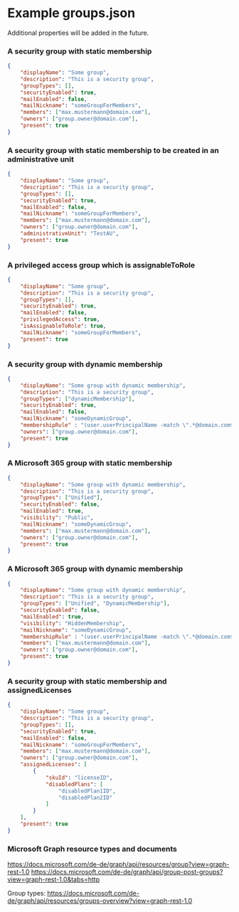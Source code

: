 # Example groups.json
Additional properties will be added in the future.

### A security group with static membership
```json
{   
    "displayName": "Some group",
    "description": "This is a security group",
    "groupTypes": [],        
    "securityEnabled": true,
    "mailEnabled": false,
    "mailNickname": "someGroupForMembers",
    "members": ["max.mustermann@domain.com"],
    "owners": ["group.owner@domain.com"],
    "present": true
}
```

### A security group with static membership to be created in an administrative unit
```json
{   
    "displayName": "Some group",
    "description": "This is a security group",
    "groupTypes": [],        
    "securityEnabled": true,
    "mailEnabled": false,
    "mailNickname": "someGroupForMembers",
    "members": ["max.mustermann@domain.com"],
    "owners": ["group.owner@domain.com"],
    "administrativeUnit": "TestAU",
    "present": true
}
```


### A privileged access group which is assignableToRole
```json
{   
    "displayName": "Some group",
    "description": "This is a security group",
    "groupTypes": [],        
    "securityEnabled": true,
    "mailEnabled": false,
    "privilegedAccess": true,
    "isAssignableToRole": true,
    "mailNickname": "someGroupForMembers",
    "present": true
}
```

### A security group with dynamic membership
```json
{   
    "displayName": "Some group with dynamic membership",
    "description": "This is a security group",
    "groupTypes": ["dynamicMembership"],        
    "securityEnabled": true,
    "mailEnabled": false,
    "mailNickname": "someDynamicGroup",
    "membershipRule" : "(user.userPrincipalName -match \".*@domain.com$\"",
    "owners": ["group.owner@domain.com"],
    "present": true
}
```

### A Microsoft 365 group with static membership
```json
{   
    "displayName": "Some group with dynamic membership",
    "description": "This is a security group",
    "groupTypes": ["Unified"],
    "securityEnabled": false,
    "mailEnabled": true,
    "visibility": "Public",
    "mailNickname": "someDynamicGroup",
    "members": ["max.mustermann@domain.com"],
    "owners": ["group.owner@domain.com"],
    "present": true
}
```

### A Microsoft 365 group with dynamic membership
```json
{   
    "displayName": "Some group with dynamic membership",
    "description": "This is a security group",
    "groupTypes": ["Unified", "DynamicMembership"],
    "securityEnabled": false,
    "mailEnabled": true,
    "visibility": "HiddenMembership",
    "mailNickname": "someDynamicGroup",
    "membershipRule" : "(user.userPrincipalName -match \".*@domain.com$\"",
    "members": ["max.mustermann@domain.com"],
    "owners": ["group.owner@domain.com"],
    "present": true
}
```

### A security group with static membership and assignedLicenses
```json
{   
    "displayName": "Some group",
    "description": "This is a security group",
    "groupTypes": [],        
    "securityEnabled": true,
    "mailEnabled": false,
    "mailNickname": "someGroupForMembers",
    "members": ["max.mustermann@domain.com"],
    "owners": ["group.owner@domain.com"],
    "assignedLicenses": [
        {
            "skuId": "licenseID",
            "disabledPlans": [
                "disabledPlan1ID",
                "disabledPlan2ID"
            ]
        }
    ],
    "present": true
}
```

### Microsoft Graph resource types and documents
https://docs.microsoft.com/de-de/graph/api/resources/group?view=graph-rest-1.0
https://docs.microsoft.com/de-de/graph/api/group-post-groups?view=graph-rest-1.0&tabs=http

Group types: https://docs.microsoft.com/de-de/graph/api/resources/groups-overview?view=graph-rest-1.0